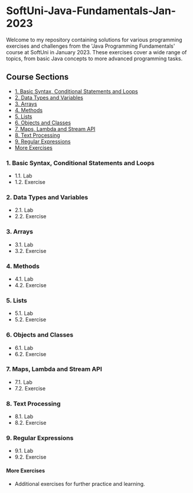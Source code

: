 # SoftUni-Java-Fundamentals-Jan-2023
Welcome to my repository containing solutions for various programming exercises and challenges from the 'Java Programming Fundamentals' course at SoftUni in January 2023. These exercises cover a wide range of topics, from basic Java concepts to more advanced programming tasks.

## Course Sections

- [1. Basic Syntax, Conditional Statements and Loops](#basic-syntax-conditional-statements-and-loops)
- [2. Data Types and Variables](#data-types-and-variables)
- [3. Arrays](#arrays)
- [4. Methods](#methods)
- [5. Lists](#lists)
- [6. Objects and Classes](#objects-and-classes)
- [7. Maps, Lambda and Stream API](#maps-lambda-and-stream-API)
- [8. Text Processing](#text-processing)
- [9. Regular Expressions](#regular-expressions)
- [More Exercises](#more-exercises)

### 1. Basic Syntax, Conditional Statements and Loops
- 1.1. Lab
- 1.2. Exercise

### 2. Data Types and Variables
- 2.1. Lab
- 2.2. Exercise

### 3. Arrays
- 3.1. Lab
- 3.2. Exercise

### 4. Methods
- 4.1. Lab
- 4.2. Exercise

### 5. Lists
- 5.1. Lab
- 5.2. Exercise

### 6. Objects and Classes
- 6.1. Lab
- 6.2. Exercise

### 7. Maps, Lambda and Stream API
- 7.1. Lab
- 7.2. Exercise

### 8. Text Processing
- 8.1. Lab
- 8.2. Exercise

### 9. Regular Expressions
- 9.1. Lab
- 9.2. Exercise

#### More Exercises
- Additional exercises for further practice and learning.
